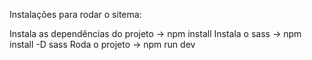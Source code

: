 Instalações para rodar o sitema:

Instala as dependências do projeto -> npm install
Instala o sass -> npm install -D sass
Roda o projeto -> npm run dev